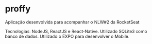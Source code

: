 # proffy

Aplicação desenvolvida para acompanhar o NLW#2 da RocketSeat

Tecnologias: NodeJS, ReactJS e React-Native.
Utilizado SQLite3 como banco de dados.
Utilizado o EXPO para desenvolver o Mobile.

